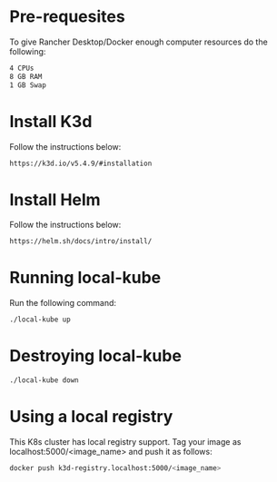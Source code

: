 
# Pre-requesites
To give Rancher Desktop/Docker enough computer resources do the following:
```bash
4 CPUs
8 GB RAM
1 GB Swap
```

# Install K3d 
Follow the instructions below:
```bash
https://k3d.io/v5.4.9/#installation
```

 # Install Helm
 Follow the instructions below:
```bash
https://helm.sh/docs/intro/install/
```

# Running local-kube
Run the following command:
```bash
./local-kube up
```

# Destroying local-kube
```bash
./local-kube down
```

# Using a local registry
This K8s cluster has local registry support. Tag your image as localhost:5000/<image_name> and push it as follows:
```bash
docker push k3d-registry.localhost:5000/<image_name>
```